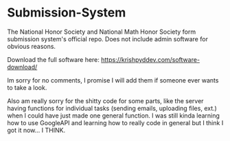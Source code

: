 # Submission-System
The National Honor Society and National Math Honor Society form submission system's official repo. Does not include admin software for obvious reasons.

Download the full software here: https://krishpyddev.com/software-download/

Im sorry for no comments, I promise I will add them if someone ever wants to take a look.

Also am really sorry for the shitty code for some parts, like the server having functions for individual tasks (sending emails, uploading files, ext.) when I could have just made one general function.
I was still kinda learning how to use GoogleAPI and learning how to really code in general but I think I got it now... I THINK.
